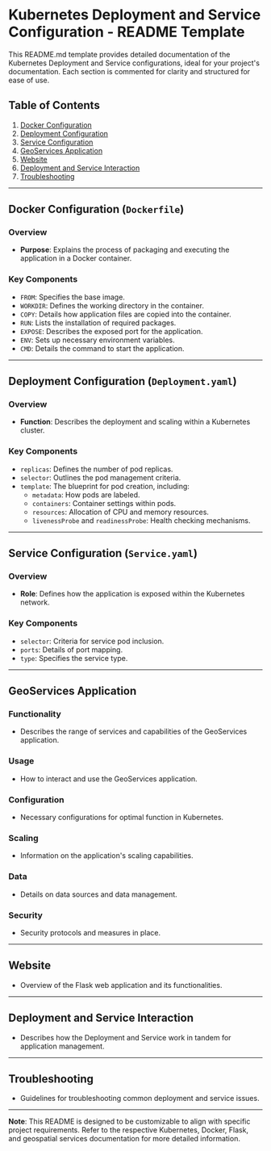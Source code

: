 # Kubernetes Deployment and Service Configuration - README Template

This README.md template provides detailed documentation of the Kubernetes Deployment and Service configurations, ideal for your project's documentation. Each section is commented for clarity and structured for ease of use.

## Table of Contents
1. [Docker Configuration](#docker-configuration-dockerfile)
2. [Deployment Configuration](#deployment-configuration-deploymentyaml)
3. [Service Configuration](#service-configuration-serviceyaml)
4. [GeoServices Application](#geoservices-application)
5. [Website](#website)
6. [Deployment and Service Interaction](#deployment-and-service-interaction)
7. [Troubleshooting](#troubleshooting)

---

## Docker Configuration (`Dockerfile`)
<!-- Overview of how the application is containerized -->
### Overview
- **Purpose**: Explains the process of packaging and executing the application in a Docker container.

### Key Components
- `FROM`: Specifies the base image.
- `WORKDIR`: Defines the working directory in the container.
- `COPY`: Details how application files are copied into the container.
- `RUN`: Lists the installation of required packages.
- `EXPOSE`: Describes the exposed port for the application.
- `ENV`: Sets up necessary environment variables.
- `CMD`: Details the command to start the application.

---

## Deployment Configuration (`Deployment.yaml`)
<!-- Description of the deployment process within Kubernetes -->
### Overview
- **Function**: Describes the deployment and scaling within a Kubernetes cluster.

### Key Components
- `replicas`: Defines the number of pod replicas.
- `selector`: Outlines the pod management criteria.
- `template`: The blueprint for pod creation, including:
   - `metadata`: How pods are labeled.
   - `containers`: Container settings within pods.
   - `resources`: Allocation of CPU and memory resources.
   - `livenessProbe` and `readinessProbe`: Health checking mechanisms.

---

## Service Configuration (`Service.yaml`)
<!-- How the application is network-exposed in Kubernetes -->
### Overview
- **Role**: Defines how the application is exposed within the Kubernetes network.

### Key Components
- `selector`: Criteria for service pod inclusion.
- `ports`: Details of port mapping.
- `type`: Specifies the service type.

---

## GeoServices Application
<!-- Details about the GeoServices application hosted on Kubernetes -->
### Functionality
- Describes the range of services and capabilities of the GeoServices application.

### Usage
- How to interact and use the GeoServices application.

### Configuration
- Necessary configurations for optimal function in Kubernetes.

### Scaling
- Information on the application's scaling capabilities.

### Data
- Details on data sources and data management.

### Security
- Security protocols and measures in place.

---

## Website
<!-- Information about the web application running in the Docker container -->
- Overview of the Flask web application and its functionalities.

---

## Deployment and Service Interaction
<!-- Explanation of the interaction between Kubernetes Deployment and Service -->
- Describes how the Deployment and Service work in tandem for application management.

---

## Troubleshooting
<!-- Tips and steps for diagnosing and resolving common issues -->
- Guidelines for troubleshooting common deployment and service issues.

---

**Note**: This README is designed to be customizable to align with specific project requirements. Refer to the respective Kubernetes, Docker, Flask, and geospatial services documentation for more detailed information.
